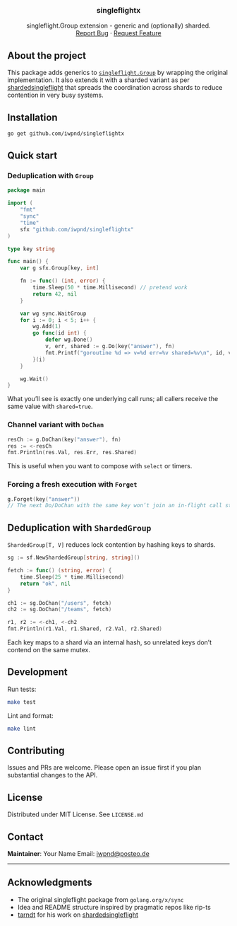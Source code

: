 <br />
<div align="center">
  <h3 align="center">singleflightx</h3>

  <p align="center">
    singleflight.Group extension - generic and (optionally) sharded.
    <br />
    <a href="https://github.com/iwpnd/gssf/issues">Report Bug</a>
    ·
    <a href="https://github.com/iwpnd/gssf/issues">Request Feature</a>
  </p>
</div>

## About the project

This package adds generics to [`singleflight.Group`](https://pkg.go.dev/golang.org/x/sync/singleflight) by wrapping the original implementation. It also extends it with a sharded variant as per [shardedsingleflight](https://github.com/tarndt/shardedsingleflight/) that spreads the coordination across shards to reduce contention in very busy systems.

## Installation

```bash
go get github.com/iwpnd/singleflightx
```

## Quick start

### Deduplication with `Group`

```go
package main

import (
    "fmt"
    "sync"
    "time"
    sfx "github.com/iwpnd/singleflightx"
)

type key string

func main() {
    var g sfx.Group[key, int]

    fn := func() (int, error) {
        time.Sleep(50 * time.Millisecond) // pretend work
        return 42, nil
    }

    var wg sync.WaitGroup
    for i := 0; i < 5; i++ {
        wg.Add(1)
        go func(id int) {
            defer wg.Done()
            v, err, shared := g.Do(key("answer"), fn)
            fmt.Printf("goroutine %d => v=%d err=%v shared=%v\n", id, v, err, shared)
        }(i)
    }

    wg.Wait()
}
```

What you’ll see is exactly one underlying call runs; all callers receive the same value with `shared=true`.

### Channel variant with `DoChan`

```go
resCh := g.DoChan(key("answer"), fn)
res := <-resCh
fmt.Println(res.Val, res.Err, res.Shared)
```

This is useful when you want to compose with `select` or timers.

### Forcing a fresh execution with `Forget`

```go
g.Forget(key("answer"))
// The next Do/DoChan with the same key won’t join an in-flight call started before Forget.
```

## Deduplication with `ShardedGroup`

`ShardedGroup[T, V]` reduces lock contention by hashing keys to shards.

```go
sg := sf.NewShardedGroup[string, string]()

fetch := func() (string, error) {
    time.Sleep(25 * time.Millisecond)
    return "ok", nil
}

ch1 := sg.DoChan("/users", fetch)
ch2 := sg.DoChan("/teams", fetch)

r1, r2 := <-ch1, <-ch2
fmt.Println(r1.Val, r1.Shared, r2.Val, r2.Shared)
```

Each key maps to a shard via an internal hash, so unrelated keys don’t contend on the same mutex.

## Development

Run tests:

```bash
make test
```

Lint and format:

```bash
make lint
```

## Contributing

Issues and PRs are welcome. Please open an issue first if you plan substantial changes to the API.

## License

Distributed under MIT License. See `LICENSE.md`

## Contact

**Maintainer**: Your Name
Email: [iwpnd@posteo.de](mailto:iwpnd@posteo.de)

---

## Acknowledgments

* The original singleflight package from `golang.org/x/sync`
* Idea and README structure inspired by pragmatic repos like rip-ts
* [tarndt](https://github.com/tarndt) for his work on [shardedsingleflight](https://github.com/tarndt/shardedsingleflight)

